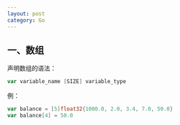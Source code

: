```yaml
---
layout: post
category: Go
---
```


## 一、数组

声明数组的语法：
```go
var variable_name [SIZE] variable_type
```
例：
```go
var balance = [5]float32{1000.0, 2.0, 3.4, 7.0, 50.0}
var balance[4] = 50.0
```




